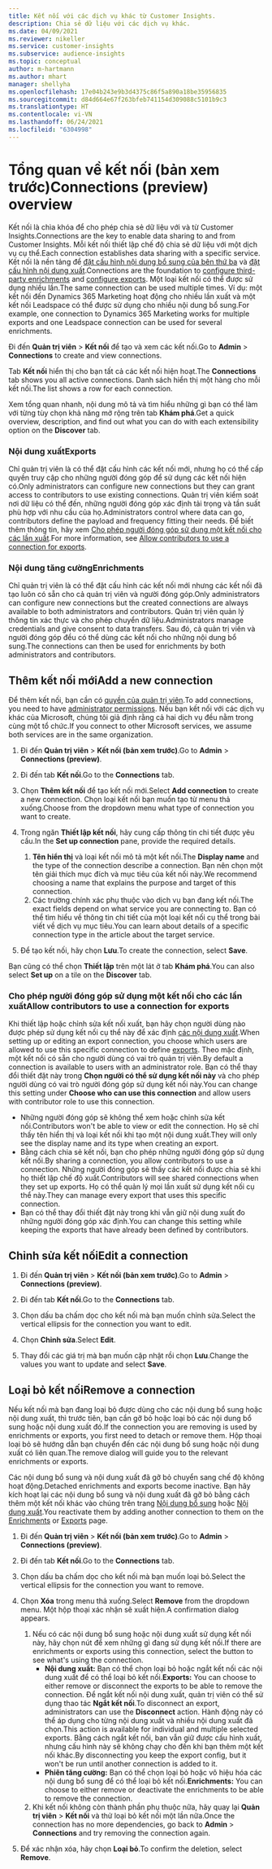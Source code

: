 ```yaml
---
title: Kết nối với các dịch vụ khác từ Customer Insights.
description: Chia sẻ dữ liệu với các dịch vụ khác.
ms.date: 04/09/2021
ms.reviewer: nikeller
ms.service: customer-insights
ms.subservice: audience-insights
ms.topic: conceptual
author: m-hartmann
ms.author: mhart
manager: shellyha
ms.openlocfilehash: 17e04b243e9b3d4375c86f5a890a18be35956835
ms.sourcegitcommit: d84d664e67f263bfeb741154d309088c5101b9c3
ms.translationtype: HT
ms.contentlocale: vi-VN
ms.lasthandoff: 06/24/2021
ms.locfileid: "6304998"
---
```

# <a name="connections-preview-overview"></a><span data-ttu-id="addd2-103">Tổng quan về kết nối (bản xem trước)</span><span class="sxs-lookup"><span data-stu-id="addd2-103">Connections (preview) overview</span></span>

<span data-ttu-id="addd2-104">Kết nối là chìa khóa để cho phép chia sẻ dữ liệu với và từ Customer Insights.</span><span class="sxs-lookup"><span data-stu-id="addd2-104">Connections are the key to enable data sharing to and from Customer Insights.</span></span> <span data-ttu-id="addd2-105">Mỗi kết nối thiết lập chế độ chia sẻ dữ liệu với một dịch vụ cụ thể.</span><span class="sxs-lookup"><span data-stu-id="addd2-105">Each connection establishes data sharing with a specific service.</span></span> <span data-ttu-id="addd2-106">Kết nối là nền tảng để [đặt cấu hình nội dung bổ sung của bên thứ ba](enrichment-hub.md) và [đặt cấu hình nội dung xuất](export-destinations.md).</span><span class="sxs-lookup"><span data-stu-id="addd2-106">Connections are the foundation to [configure third-party enrichments](enrichment-hub.md) and [configure exports](export-destinations.md).</span></span> <span data-ttu-id="addd2-107">Một loại kết nối có thể được sử dụng nhiều lần.</span><span class="sxs-lookup"><span data-stu-id="addd2-107">The same connection can be used multiple times.</span></span> <span data-ttu-id="addd2-108">Ví dụ: một kết nối đến Dynamics 365 Marketing hoạt động cho nhiều lần xuất và một kết nối Leadspace có thể được sử dụng cho nhiều nội dung bổ sung.</span><span class="sxs-lookup"><span data-stu-id="addd2-108">For example, one connection to Dynamics 365 Marketing works for multiple exports and one Leadspace connection can be used for several enrichments.</span></span>

<span data-ttu-id="addd2-109">Đi đến **Quản trị viên** > **Kết nối** để tạo và xem các kết nối.</span><span class="sxs-lookup"><span data-stu-id="addd2-109">Go to **Admin** > **Connections** to create and view connections.</span></span>

<span data-ttu-id="addd2-110">Tab **Kết nối** hiển thị cho bạn tất cả các kết nối hiện hoạt.</span><span class="sxs-lookup"><span data-stu-id="addd2-110">The **Connections** tab shows you all active connections.</span></span> <span data-ttu-id="addd2-111">Danh sách hiển thị một hàng cho mỗi kết nối.</span><span class="sxs-lookup"><span data-stu-id="addd2-111">The list shows a row for each connection.</span></span> 

<span data-ttu-id="addd2-112">Xem tổng quan nhanh, nội dung mô tả và tìm hiểu những gì bạn có thể làm với từng tùy chọn khả năng mở rộng trên tab **Khám phá**.</span><span class="sxs-lookup"><span data-stu-id="addd2-112">Get a quick overview, description, and find out what you can do with each extensibility option on the **Discover** tab.</span></span>

### <a name="exports"></a><span data-ttu-id="addd2-113">Nội dung xuất</span><span class="sxs-lookup"><span data-stu-id="addd2-113">Exports</span></span>

<span data-ttu-id="addd2-114">Chỉ quản trị viên là có thể đặt cấu hình các kết nối mới, nhưng họ có thể cấp quyền truy cập cho những người đóng góp để sử dụng các kết nối hiện có.</span><span class="sxs-lookup"><span data-stu-id="addd2-114">Only administrators can configure new connections but they can grant access to contributors to use existing connections.</span></span> <span data-ttu-id="addd2-115">Quản trị viên kiểm soát nơi dữ liệu có thể đến, những người đóng góp xác định tải trọng và tần suất phù hợp với nhu cầu của họ.</span><span class="sxs-lookup"><span data-stu-id="addd2-115">Administrators control where data can go, contributors define the payload and frequency fitting their needs.</span></span> <span data-ttu-id="addd2-116">Để biết thêm thông tin, hãy xem [Cho phép người đóng góp sử dụng một kết nối cho các lần xuất](#allow-contributors-to-use-a-connection-for-exports).</span><span class="sxs-lookup"><span data-stu-id="addd2-116">For more information, see [Allow contributors to use a connection for exports](#allow-contributors-to-use-a-connection-for-exports).</span></span>

### <a name="enrichments"></a><span data-ttu-id="addd2-117">Nội dung tăng cường</span><span class="sxs-lookup"><span data-stu-id="addd2-117">Enrichments</span></span>

<span data-ttu-id="addd2-118">Chỉ quản trị viên là có thể đặt cấu hình các kết nối mới nhưng các kết nối đã tạo luôn có sẵn cho cả quản trị viên và người đóng góp.</span><span class="sxs-lookup"><span data-stu-id="addd2-118">Only administrators can configure new connections but the created connections are always available to both administrators and contributors.</span></span> <span data-ttu-id="addd2-119">Quản trị viên quản lý thông tin xác thực và cho phép chuyển dữ liệu.</span><span class="sxs-lookup"><span data-stu-id="addd2-119">Administrators manage credentials and give consent to data transfers.</span></span> <span data-ttu-id="addd2-120">Sau đó, cả quản trị viên và người đóng góp đều có thể dùng các kết nối cho những nội dung bổ sung.</span><span class="sxs-lookup"><span data-stu-id="addd2-120">The connections can then be used for enrichments by both administrators and contributors.</span></span>

## <a name="add-a-new-connection"></a><span data-ttu-id="addd2-121">Thêm kết nối mới</span><span class="sxs-lookup"><span data-stu-id="addd2-121">Add a new connection</span></span>

<span data-ttu-id="addd2-122">Để thêm kết nối, bạn cần có [quyền của quản trị viên](permissions.md).</span><span class="sxs-lookup"><span data-stu-id="addd2-122">To add connections, you need to have [administrator permissions](permissions.md).</span></span> <span data-ttu-id="addd2-123">Nếu bạn kết nối với các dịch vụ khác của Microsoft, chúng tôi giả định rằng cả hai dịch vụ đều nằm trong cùng một tổ chức.</span><span class="sxs-lookup"><span data-stu-id="addd2-123">If you connect to other Microsoft services, we assume both services are in the same organization.</span></span>

1. <span data-ttu-id="addd2-124">Đi đến **Quản trị viên** > **Kết nối (bản xem trước)**.</span><span class="sxs-lookup"><span data-stu-id="addd2-124">Go to **Admin** > **Connections (preview)**.</span></span>

1. <span data-ttu-id="addd2-125">Đi đến tab **Kết nối**.</span><span class="sxs-lookup"><span data-stu-id="addd2-125">Go to the **Connections** tab.</span></span>

1. <span data-ttu-id="addd2-126">Chọn **Thêm kết nối** để tạo kết nối mới.</span><span class="sxs-lookup"><span data-stu-id="addd2-126">Select **Add connection** to create a new connection.</span></span> <span data-ttu-id="addd2-127">Chọn loại kết nối bạn muốn tạo từ menu thả xuống.</span><span class="sxs-lookup"><span data-stu-id="addd2-127">Choose from the dropdown menu what type of connection you want to create.</span></span>

1. <span data-ttu-id="addd2-128">Trong ngăn **Thiết lập kết nối**, hãy cung cấp thông tin chi tiết được yêu cầu.</span><span class="sxs-lookup"><span data-stu-id="addd2-128">In the **Set up connection** pane, provide the required details.</span></span> 
   1. <span data-ttu-id="addd2-129">**Tên hiển thị** và loại kết nối mô tả một kết nối.</span><span class="sxs-lookup"><span data-stu-id="addd2-129">The **Display name** and the type of the connection describe a connection.</span></span> <span data-ttu-id="addd2-130">Bạn nên chọn một tên giải thích mục đích và mục tiêu của kết nối này.</span><span class="sxs-lookup"><span data-stu-id="addd2-130">We recommend choosing a name that explains the purpose and target of this connection.</span></span>
   1. <span data-ttu-id="addd2-131">Các trường chính xác phụ thuộc vào dịch vụ bạn đang kết nối.</span><span class="sxs-lookup"><span data-stu-id="addd2-131">The exact fields depend on what service you are connecting to.</span></span> <span data-ttu-id="addd2-132">Bạn có thể tìm hiểu về thông tin chi tiết của một loại kết nối cụ thể trong bài viết về dịch vụ mục tiêu.</span><span class="sxs-lookup"><span data-stu-id="addd2-132">You can learn about details of a specific connection type in the article about the target service.</span></span>

1. <span data-ttu-id="addd2-133">Để tạo kết nối, hãy chọn **Lưu**.</span><span class="sxs-lookup"><span data-stu-id="addd2-133">To create the connection, select **Save**.</span></span>

<span data-ttu-id="addd2-134">Bạn cũng có thể chọn **Thiết lập** trên một lát ở tab **Khám phá**.</span><span class="sxs-lookup"><span data-stu-id="addd2-134">You can also select **Set up** on a tile on the **Discover** tab.</span></span>

### <a name="allow-contributors-to-use-a-connection-for-exports"></a><span data-ttu-id="addd2-135">Cho phép người đóng góp sử dụng một kết nối cho các lần xuất</span><span class="sxs-lookup"><span data-stu-id="addd2-135">Allow contributors to use a connection for exports</span></span>

<span data-ttu-id="addd2-136">Khi thiết lập hoặc chỉnh sửa kết nối xuất, bạn hãy chọn người dùng nào được phép sử dụng kết nối cụ thể này để xác định [các nội dung xuất](export-destinations.md).</span><span class="sxs-lookup"><span data-stu-id="addd2-136">When setting up or editing an export connection, you choose which users are allowed to use this specific connection to define [exports](export-destinations.md).</span></span> <span data-ttu-id="addd2-137">Theo mặc định, một kết nối có sẵn cho người dùng có vai trò quản trị viên.</span><span class="sxs-lookup"><span data-stu-id="addd2-137">By default a connection is available to users with an administrator role.</span></span> <span data-ttu-id="addd2-138">Bạn có thể thay đổi thiết đặt này trong **Chọn người có thể sử dụng kết nối này** và cho phép người dùng có vai trò người đóng góp sử dụng kết nối này.</span><span class="sxs-lookup"><span data-stu-id="addd2-138">You can change this setting under **Choose who can use this connection** and allow users with contributor role to use this connection.</span></span>

- <span data-ttu-id="addd2-139">Những người đóng góp sẽ không thể xem hoặc chỉnh sửa kết nối.</span><span class="sxs-lookup"><span data-stu-id="addd2-139">Contributors won't be able to view or edit the connection.</span></span> <span data-ttu-id="addd2-140">Họ sẽ chỉ thấy tên hiển thị và loại kết nối khi tạo một nội dung xuất.</span><span class="sxs-lookup"><span data-stu-id="addd2-140">They will only see the display name and its type when creating an export.</span></span>
- <span data-ttu-id="addd2-141">Bằng cách chia sẻ kết nối, bạn cho phép những người đóng góp sử dụng kết nối.</span><span class="sxs-lookup"><span data-stu-id="addd2-141">By sharing a connection, you allow contributors to use a connection.</span></span> <span data-ttu-id="addd2-142">Những người đóng góp sẽ thấy các kết nối được chia sẻ khi họ thiết lập chế độ xuất.</span><span class="sxs-lookup"><span data-stu-id="addd2-142">Contributors will see shared connections when they set up exports.</span></span> <span data-ttu-id="addd2-143">Họ có thể quản lý mọi lần xuất sử dụng kết nối cụ thể này.</span><span class="sxs-lookup"><span data-stu-id="addd2-143">They can manage every export that uses this specific connection.</span></span>
- <span data-ttu-id="addd2-144">Bạn có thể thay đổi thiết đặt này trong khi vẫn giữ nội dung xuất đo những người đóng góp xác định.</span><span class="sxs-lookup"><span data-stu-id="addd2-144">You can change this setting while keeping the exports that have already been defined by contributors.</span></span>

## <a name="edit-a-connection"></a><span data-ttu-id="addd2-145">Chỉnh sửa kết nối</span><span class="sxs-lookup"><span data-stu-id="addd2-145">Edit a connection</span></span>

1. <span data-ttu-id="addd2-146">Đi đến **Quản trị viên** > **Kết nối (bản xem trước)**.</span><span class="sxs-lookup"><span data-stu-id="addd2-146">Go to **Admin** > **Connections (preview)**.</span></span>

1. <span data-ttu-id="addd2-147">Đi đến tab **Kết nối**.</span><span class="sxs-lookup"><span data-stu-id="addd2-147">Go to the **Connections** tab.</span></span>

1. <span data-ttu-id="addd2-148">Chọn dấu ba chấm dọc cho kết nối mà bạn muốn chỉnh sửa.</span><span class="sxs-lookup"><span data-stu-id="addd2-148">Select the vertical ellipsis for the connection you want to edit.</span></span>

1. <span data-ttu-id="addd2-149">Chọn **Chỉnh sửa**.</span><span class="sxs-lookup"><span data-stu-id="addd2-149">Select **Edit**.</span></span>

1. <span data-ttu-id="addd2-150">Thay đổi các giá trị mà bạn muốn cập nhật rồi chọn **Lưu**.</span><span class="sxs-lookup"><span data-stu-id="addd2-150">Change the values you want to update and select **Save**.</span></span>

## <a name="remove-a-connection"></a><span data-ttu-id="addd2-151">Loại bỏ kết nối</span><span class="sxs-lookup"><span data-stu-id="addd2-151">Remove a connection</span></span>

<span data-ttu-id="addd2-152">Nếu kết nối mà bạn đang loại bỏ được dùng cho các nội dung bổ sung hoặc nội dung xuất, thì trước tiên, bạn cần gỡ bỏ hoặc loại bỏ các nội dung bổ sung hoặc nội dung xuất đó.</span><span class="sxs-lookup"><span data-stu-id="addd2-152">If the connection you are removing is used by enrichments or exports, you first need to detach or remove them.</span></span> <span data-ttu-id="addd2-153">Hộp thoại loại bỏ sẽ hướng dẫn bạn chuyển đến các nội dung bổ sung hoặc nội dung xuất có liên quan.</span><span class="sxs-lookup"><span data-stu-id="addd2-153">The remove dialog will guide you to the relevant enrichments or exports.</span></span> 

<span data-ttu-id="addd2-154">Các nội dung bổ sung và nội dung xuất đã gỡ bỏ chuyển sang chế độ không hoạt động.</span><span class="sxs-lookup"><span data-stu-id="addd2-154">Detached enrichments and exports become inactive.</span></span> <span data-ttu-id="addd2-155">Bạn hãy kích hoạt lại các nội dung bổ sung và nội dung xuất đã gỡ bỏ bằng cách thêm một kết nối khác vào chúng trên trang [Nội dung bổ sung](enrichment-hub.md) hoặc [Nội dung xuất](export-destinations.md).</span><span class="sxs-lookup"><span data-stu-id="addd2-155">You reactivate them by adding another connection to them on the [Enrichments](enrichment-hub.md) or [Exports](export-destinations.md) page.</span></span>

1. <span data-ttu-id="addd2-156">Đi đến **Quản trị viên** > **Kết nối (bản xem trước)**.</span><span class="sxs-lookup"><span data-stu-id="addd2-156">Go to **Admin** > **Connections (preview)**.</span></span>

1. <span data-ttu-id="addd2-157">Đi đến tab **Kết nối**.</span><span class="sxs-lookup"><span data-stu-id="addd2-157">Go to the **Connections** tab.</span></span>

1. <span data-ttu-id="addd2-158">Chọn dấu ba chấm dọc cho kết nối mà bạn muốn loại bỏ.</span><span class="sxs-lookup"><span data-stu-id="addd2-158">Select the vertical ellipsis for the connection you want to remove.</span></span>

1. <span data-ttu-id="addd2-159">Chọn **Xóa** trong menu thả xuống.</span><span class="sxs-lookup"><span data-stu-id="addd2-159">Select **Remove** from the dropdown menu.</span></span> <span data-ttu-id="addd2-160">Một hộp thoại xác nhận sẽ xuất hiện.</span><span class="sxs-lookup"><span data-stu-id="addd2-160">A confirmation dialog appears.</span></span>

   1. <span data-ttu-id="addd2-161">Nếu có các nội dung bổ sung hoặc nội dung xuất sử dụng kết nối này, hãy chọn nút để xem những gì đang sử dụng kết nối.</span><span class="sxs-lookup"><span data-stu-id="addd2-161">If there are enrichments or exports using this connection, select the button to see what's using the connection.</span></span>
      - <span data-ttu-id="addd2-162">**Nội dung xuất:** Bạn có thể chọn loại bỏ hoặc ngắt kết nối các nội dung xuất để có thể loại bỏ kết nối.</span><span class="sxs-lookup"><span data-stu-id="addd2-162">**Exports:** You can choose to either remove or disconnect the exports to be able to remove the connection.</span></span> <span data-ttu-id="addd2-163">Để ngắt kết nối nội dung xuất, quản trị viên có thể sử dụng thao tác **Ngắt kết nối**.</span><span class="sxs-lookup"><span data-stu-id="addd2-163">To disconnect an export, administrators can use the **Disconnect** action.</span></span> <span data-ttu-id="addd2-164">Hành động này có thể áp dụng cho từng nội dung xuất và nhiều nội dung xuất đã chọn.</span><span class="sxs-lookup"><span data-stu-id="addd2-164">This action is available for individual and multiple selected exports.</span></span> <span data-ttu-id="addd2-165">Bằng cách ngắt kết nối, bạn vẫn giữ được cấu hình xuất, nhưng cấu hình này sẽ không chạy cho đến khi bạn thêm một kết nối khác.</span><span class="sxs-lookup"><span data-stu-id="addd2-165">By disconnecting you keep the export config, but it won't be run until another connection is added to it.</span></span>
      - <span data-ttu-id="addd2-166">**Phiên tăng cường:** Bạn có thể chọn loại bỏ hoặc vô hiệu hóa các nội dung bổ sung để có thể loại bỏ kết nối.</span><span class="sxs-lookup"><span data-stu-id="addd2-166">**Enrichments:** You can choose to either remove or deactivate the enrichments to be able to remove the connection.</span></span> 
   1. <span data-ttu-id="addd2-167">Khi kết nối không còn thành phần phụ thuộc nữa, hãy quay lại **Quản trị viên** > **Kết nối** và thử loại bỏ kết nối một lần nữa.</span><span class="sxs-lookup"><span data-stu-id="addd2-167">Once the connection has no more dependencies, go back to **Admin** > **Connections** and try removing the connection again.</span></span>

1. <span data-ttu-id="addd2-168">Để xác nhận xóa, hãy chọn **Loại bỏ**.</span><span class="sxs-lookup"><span data-stu-id="addd2-168">To confirm the deletion, select **Remove**.</span></span>

